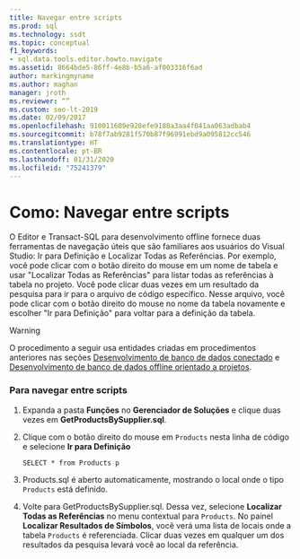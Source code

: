 ```yaml
---
title: Navegar entre scripts
ms.prod: sql
ms.technology: ssdt
ms.topic: conceptual
f1_keywords:
- sql.data.tools.editor.howto.navigate
ms.assetid: 8664bde5-86ff-4e8b-b5a6-af003316f6ad
author: markingmyname
ms.author: maghan
manager: jroth
ms.reviewer: “”
ms.custom: seo-lt-2019
ms.date: 02/09/2017
ms.openlocfilehash: 910011609e928efe9180a3aa4f041aa063adbab4
ms.sourcegitcommit: b78f7ab9281f570b87f96991ebd9a095812cc546
ms.translationtype: HT
ms.contentlocale: pt-BR
ms.lasthandoff: 01/31/2020
ms.locfileid: "75241379"
---
```

# <a name="how-to-navigate-between-scripts"></a>Como: Navegar entre scripts

O Editor e Transact\-SQL para desenvolvimento offline fornece duas ferramentas de navegação úteis que são familiares aos usuários do Visual Studio: Ir para Definição e Localizar Todas as Referências. Por exemplo, você pode clicar com o botão direito do mouse em um nome de tabela e usar "Localizar Todas as Referências" para listar todas as referências à tabela no projeto. Você pode clicar duas vezes em um resultado da pesquisa para ir para o arquivo de código específico. Nesse arquivo, você pode clicar com o botão direito do mouse no nome da tabela novamente e escolher "Ir para Definição" para voltar para a definição da tabela.  
  
> [!WARNING]  
> O procedimento a seguir usa entidades criadas em procedimentos anteriores nas seções [Desenvolvimento de banco de dados conectado](../ssdt/connected-database-development.md) e [Desenvolvimento de banco de dados offline orientado a projetos](../ssdt/project-oriented-offline-database-development.md).  
  
### <a name="to-navigate-between-scripts"></a>Para navegar entre scripts  
  
1.  Expanda a pasta **Funções** no **Gerenciador de Soluções** e clique duas vezes em **GetProductsBySupplier.sql**.  
  
2.  Clique com o botão direito do mouse em `Products` nesta linha de código e selecione **Ir para Definição**  
  
    ```  
    SELECT * from Products p  
    ```  
  
3.  Products.sql é aberto automaticamente, mostrando o local onde o tipo `Products` está definido.  
  
4.  Volte para GetProductsBySupplier.sql. Dessa vez, selecione **Localizar Todas as Referências** no menu contextual para `Products`. No painel **Localizar Resultados de Símbolos**, você verá uma lista de locais onde a tabela `Products` é referenciada. Clicar duas vezes em qualquer um dos resultados da pesquisa levará você ao local da referência.  
  
